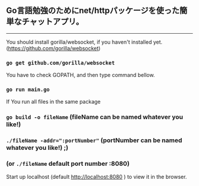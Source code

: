 ## Go言語勉強のためにnet/httpパッケージを使った簡単なチャットアプリ。
---
You should install gorilla/websocket, if you haven't installed yet. 
(https://github.com/gorilla/websocket)
### `go get github.com/gorilla/websocket`

You have to check GOPATH, and then type command bellow.
### `go run main.go`

If You run all files in the same package
### `go build -o fileName` (fileName can be named whatever you like!)
### `./fileName -addr=":portNumber"`  (portNumber can be named whatever you like!) ;)
### (or `./fileName` default port number :8080)
Start up localhost (default [http://localhost:8080](http://localhost:8080) ) to view it in the browser.
